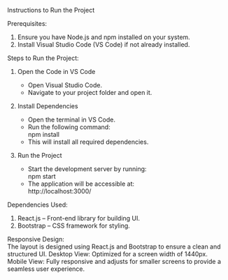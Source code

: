 Instructions to Run the Project

Prerequisites:
1. Ensure you have Node.js and npm installed on your system.
2. Install Visual Studio Code (VS Code) if not already installed.

Steps to Run the Project:

1. Open the Code in VS Code  
   - Open Visual Studio Code.  
   - Navigate to your project folder and open it.  

2. Install Dependencies  
   - Open the terminal in VS Code.  
   - Run the following command:  
     npm install  
   - This will install all required dependencies.  

3. Run the Project  
   - Start the development server by running:  
     npm start  
   - The application will be accessible at:  
     http://localhost:3000/  

Dependencies Used:  
1. React.js – Front-end library for building UI.  
2. Bootstrap – CSS framework for styling.  

Responsive Design:  
The layout is designed using React.js and Bootstrap to ensure a clean and structured UI.
Desktop View: Optimized for a screen width of 1440px.
Mobile View: Fully responsive and adjusts for smaller screens to provide a seamless user experience.